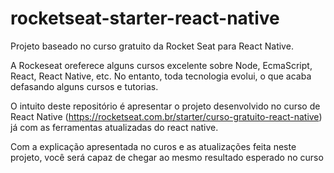 # rocketseat-starter-react-native
Projeto baseado no curso gratuito da Rocket Seat para React Native.

A Rockeseat oreferece alguns cursos excelente sobre Node, EcmaScript, React, React Native, etc. No entanto, toda tecnologia evolui,
o que acaba defasando alguns cursos e tutorias.

O intuito deste repositório é apresentar o projeto desenvolvido no curso de React Native (https://rocketseat.com.br/starter/curso-gratuito-react-native)
já com as ferramentas atualizadas do react native.

Com a explicação apresentada no curos e as atualizações feita neste projeto, você será capaz de chegar ao mesmo resultado esperado
no curso
